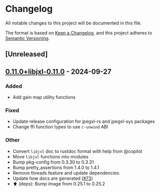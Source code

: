 # Changelog

All notable changes to this project will be documented in this file.

The format is based on [Keep a Changelog](https://keepachangelog.com/en/1.0.0/),
and this project adheres to [Semantic Versioning](https://semver.org/spec/v2.0.0.html).

## [Unreleased]

## [0.11.0+libjxl-0.11.0](https://github.com/inflation/jpegxl-rs/compare/jpegxl-sys-v0.10.4+libjxl-0.10.3...jpegxl-sys-v0.11.0+libjxl-0.11.0) - 2024-09-27

### Added

- Add gain map utility functions

### Fixed

- Update release configuration for jpegxl-rs and jpegxl-sys packages
- Change ffi function types to use `c-unwind` ABI

### Other

- Convert `libjxl` doc to rustdoc format with help from @copilot
- Move `libjxl` functions into modules
- Bump pkg-config from 0.3.30 to 0.3.31
- Bump pretty_assertions from 1.4.0 to 1.4.1
- Remove threads feature and update dependencies.
- Update how docs are generated ([#73](https://github.com/inflation/jpegxl-rs/pull/73))
- :arrow_up: (deps): Bump image from 0.25.1 to 0.25.2
